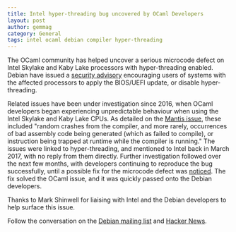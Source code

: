 ```yaml
---
title: Intel hyper-threading bug uncovered by OCaml Developers
layout: post
author: gemmag
category: General
tags: intel ocaml debian compiler hyper-threading
---
```


The OCaml community has helped uncover a serious microcode defect on Intel Skylake and Kaby Lake processors with hyper-threading enabled. Debian have issued a [security advisory](https://lists.debian.org/debian-devel/2017/06/msg00308.html) encouraging users of systems with the affected processors to apply the BIOS/UEFI update, or disable hyper-threading.

Related issues have been under investigation since 2016, when OCaml developers began experiencing unpredictable behaviour when using the Intel Skylake and Kaby Lake CPUs. As detailed on the [Mantis issue](https://caml.inria.fr/mantis/view.php?id=7452), these included "random crashes from the compiler, and more rarely, occurrences of bad assembly code being generated (which as failed to compile), or instruction being trapped at runtime while the compiler is running." The issues were linked to hyper-threading, and mentioned to Intel back in March 2017, with no reply from them directly. Further investigation followed over the next few months, with developers continuing to reproduce the bug successfully, until a possible fix for the microcode defect was [noticed](http://metadata.ftp-master.debian.org/changelogs/non-free/i/intel-microcode/intel-microcode_3.20170511.1_changelog). The fix solved the OCaml issue, and it was quickly passed onto the Debian developers.

Thanks to Mark Shinwell for liaising with Intel and the Debian developers to help surface this issue.

Follow the conversation on the [Debian mailing list](https://lists.debian.org/debian-devel/2017/06/msg00308.html) and [Hacker News](https://news.ycombinator.com/item?id=14630183).
